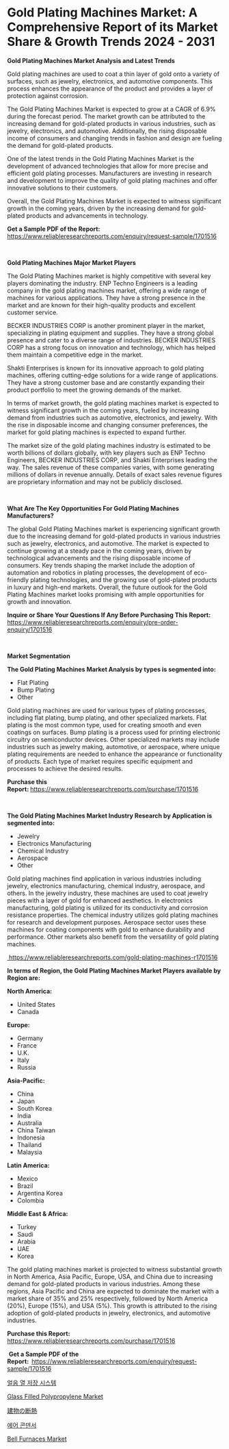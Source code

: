 <p><h1>Gold Plating Machines Market: A Comprehensive Report of its Market Share & Growth Trends 2024 - 2031</h1></p><p><strong>Gold Plating Machines Market Analysis and Latest Trends</strong></p>
<p><p>Gold plating machines are used to coat a thin layer of gold onto a variety of surfaces, such as jewelry, electronics, and automotive components. This process enhances the appearance of the product and provides a layer of protection against corrosion.</p><p>The Gold Plating Machines Market is expected to grow at a CAGR of 6.9% during the forecast period. The market growth can be attributed to the increasing demand for gold-plated products in various industries, such as jewelry, electronics, and automotive. Additionally, the rising disposable income of consumers and changing trends in fashion and design are fueling the demand for gold-plated products.</p><p>One of the latest trends in the Gold Plating Machines Market is the development of advanced technologies that allow for more precise and efficient gold plating processes. Manufacturers are investing in research and development to improve the quality of gold plating machines and offer innovative solutions to their customers.</p><p>Overall, the Gold Plating Machines Market is expected to witness significant growth in the coming years, driven by the increasing demand for gold-plated products and advancements in technology.</p></p>
<p><strong>Get a Sample PDF of the Report:&nbsp;</strong> <a href="https://www.reliableresearchreports.com/enquiry/request-sample/1701516">https://www.reliableresearchreports.com/enquiry/request-sample/1701516</a></p>
<p>&nbsp;</p>
<p><strong>Gold Plating Machines Major Market Players</strong></p>
<p><p>The Gold Plating Machines market is highly competitive with several key players dominating the industry. ENP Techno Engineers is a leading company in the gold plating machines market, offering a wide range of machines for various applications. They have a strong presence in the market and are known for their high-quality products and excellent customer service.</p><p>BECKER INDUSTRIES CORP is another prominent player in the market, specializing in plating equipment and supplies. They have a strong global presence and cater to a diverse range of industries. BECKER INDUSTRIES CORP has a strong focus on innovation and technology, which has helped them maintain a competitive edge in the market.</p><p>Shakti Enterprises is known for its innovative approach to gold plating machines, offering cutting-edge solutions for a wide range of applications. They have a strong customer base and are constantly expanding their product portfolio to meet the growing demands of the market.</p><p>In terms of market growth, the gold plating machines market is expected to witness significant growth in the coming years, fueled by increasing demand from industries such as automotive, electronics, and jewelry. With the rise in disposable income and changing consumer preferences, the market for gold plating machines is expected to expand further.</p><p>The market size of the gold plating machines industry is estimated to be worth billions of dollars globally, with key players such as ENP Techno Engineers, BECKER INDUSTRIES CORP, and Shakti Enterprises leading the way. The sales revenue of these companies varies, with some generating millions of dollars in revenue annually. Details of exact sales revenue figures are proprietary information and may not be publicly disclosed.</p></p>
<p>&nbsp;</p>
<p><strong>What Are The Key Opportunities For Gold Plating Machines Manufacturers?</strong></p>
<p><p>The global Gold Plating Machines market is experiencing significant growth due to the increasing demand for gold-plated products in various industries such as jewelry, electronics, and automotive. The market is expected to continue growing at a steady pace in the coming years, driven by technological advancements and the rising disposable income of consumers. Key trends shaping the market include the adoption of automation and robotics in plating processes, the development of eco-friendly plating technologies, and the growing use of gold-plated products in luxury and high-end markets. Overall, the future outlook for the Gold Plating Machines market looks promising with ample opportunities for growth and innovation.</p></p>
<p><strong>Inquire or Share Your Questions If Any Before Purchasing This Report:</strong> <a href="https://www.reliableresearchreports.com/enquiry/pre-order-enquiry/1701516">https://www.reliableresearchreports.com/enquiry/pre-order-enquiry/1701516</a></p>
<p>&nbsp;</p>
<p><strong>Market Segmentation</strong></p>
<p><strong>The Gold Plating Machines Market Analysis by types is segmented into:</strong></p>
<p><ul><li>Flat Plating</li><li>Bump Plating</li><li>Other</li></ul></p>
<p><p>Gold plating machines are used for various types of plating processes, including flat plating, bump plating, and other specialized markets. Flat plating is the most common type, used for creating smooth and even coatings on surfaces. Bump plating is a process used for printing electronic circuitry on semiconductor devices. Other specialized markets may include industries such as jewelry making, automotive, or aerospace, where unique plating requirements are needed to enhance the appearance or functionality of products. Each type of market requires specific equipment and processes to achieve the desired results.</p></p>
<p><strong>Purchase this Report:&nbsp;</strong><a href="https://www.reliableresearchreports.com/purchase/1701516">https://www.reliableresearchreports.com/purchase/1701516</a></p>
<p>&nbsp;</p>
<p><strong>The Gold Plating Machines Market Industry Research by Application is segmented into:</strong></p>
<p><ul><li>Jewelry</li><li>Electronics Manufacturing</li><li>Chemical Industry</li><li>Aerospace</li><li>Other</li></ul></p>
<p><p>Gold plating machines find application in various industries including jewelry, electronics manufacturing, chemical industry, aerospace, and others. In the jewelry industry, these machines are used to coat jewelry pieces with a layer of gold for enhanced aesthetics. In electronics manufacturing, gold plating is utilized for its conductivity and corrosion resistance properties. The chemical industry utilizes gold plating machines for research and development purposes. Aerospace sector uses these machines for coating components with gold to enhance durability and performance. Other markets also benefit from the versatility of gold plating machines.</p></p>
<p><a href="https://www.reliableresearchreports.com/gold-plating-machines-r1701516">&nbsp;https://www.reliableresearchreports.com/gold-plating-machines-r1701516</a></p>
<p><strong>In terms of Region, the Gold Plating Machines Market Players available by Region are:</strong></p>
<p>
    <p> <strong> North America: </strong>
        <ul>
            <li>United States</li>
            <li>Canada</li>
        </ul>
        </p> 
    <p> <strong> Europe: </strong>
        <ul>
            <li>Germany</li>
            <li>France</li>
            <li>U.K.</li>
            <li>Italy</li>
            <li>Russia</li>
        </ul>
        </p> 
    <p> <strong> Asia-Pacific: </strong>
        <ul>
            <li>China</li>
            <li>Japan</li>
            <li>South Korea</li>
            <li>India</li>
            <li>Australia</li>
            <li>China Taiwan</li>
            <li>Indonesia</li>
            <li>Thailand</li>
            <li>Malaysia</li>
        </ul>
        </p> 
    <p> <strong> Latin America: </strong>
        <ul>
            <li>Mexico</li>
            <li>Brazil</li>
            <li>Argentina Korea</li>
            <li>Colombia</li>
        </ul>
        </p> 
    <p> <strong> Middle East & Africa: </strong>
        <ul>
            <li>Turkey</li>
            <li>Saudi</li>
            <li>Arabia</li>
            <li>UAE</li>
            <li>Korea</li>
        </ul>
    </p>
    </p>
<p><p>The gold plating machines market is projected to witness substantial growth in North America, Asia Pacific, Europe, USA, and China due to increasing demand for gold-plated products in various industries. Among these regions, Asia Pacific and China are expected to dominate the market with a market share of 35% and 25% respectively, followed by North America (20%), Europe (15%), and USA (5%). This growth is attributed to the rising adoption of gold-plated products in jewelry, electronics, and automotive industries.</p></p>
<p><strong>Purchase this Report: </strong><a href="https://www.reliableresearchreports.com/purchase/1701516">https://www.reliableresearchreports.com/purchase/1701516</a></p>
<p>&nbsp;<strong>Get a Sample PDF of the Report:&nbsp;&nbsp;</strong><a href="https://www.reliableresearchreports.com/enquiry/request-sample/1701516">https://www.reliableresearchreports.com/enquiry/request-sample/1701516</a></p>
<p><strong></strong></p>
<p><p><a href="https://github.com/PercyHagernes9778/Market-Research-Report-List-1/blob/main/327835125125.md">얼음 열 저장 시스템</a></p><p><a href="https://issuu.com/reportprime-2/docs/glass-filled-polypropylene-market-size-2030.pptx">Glass Filled Polypropylene Market</a></p><p><a href="https://github.com/ddwcuskozol07187/Market-Research-Report-List-1/blob/main/433805927408.md">建物の断熱</a></p><p><a href="https://github.com/rsg307664904/Market-Research-Report-List-1/blob/main/145145925124.md">에어 콘덴서</a></p><p><a href="https://github.com/indrystar/Market-Research-Report-List-2/blob/main/bell-furnaces-market.md">Bell Furnaces Market</a></p></p>